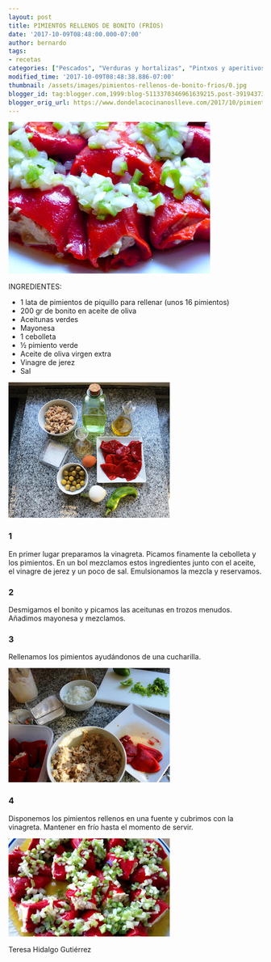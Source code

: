 ```yaml
---
layout: post
title: PIMIENTOS RELLENOS DE BONITO (FRÍOS)
date: '2017-10-09T08:48:00.000-07:00'
author: bernardo
tags:
- recetas
categories: ["Pescados", "Verduras y hortalizas", "Pintxos y aperitivos"]
modified_time: '2017-10-09T08:48:38.886-07:00'
thumbnail: /assets/images/pimientos-rellenos-de-bonito-frios/0.jpg
blogger_id: tag:blogger.com,1999:blog-5113370346961639215.post-3919437342884903112
blogger_orig_url: https://www.dondelacocinanoslleve.com/2017/10/pimientos-rellenos-de-bonito-frios.html
---
```

![](/assets/images/pimientos-rellenos-de-bonito-frios/0.jpg)

  
INGREDIENTES:  

* 1 lata de pimientos de piquillo para rellenar (unos 16 pimientos)
* 200 gr de bonito en aceite de oliva 
* Aceitunas verdes 
* Mayonesa
* 1 cebolleta
* ½ pimiento verde
* Aceite de oliva virgen extra
* Vinagre de jerez
* Sal  

![](/assets/images/pimientos-rellenos-de-bonito-frios/1.jpg)

  

### 1

En primer lugar preparamos la vinagreta. Picamos finamente la cebolleta y los pimientos. En un bol mezclamos estos ingredientes junto con el aceite, el vinagre de jerez y un poco de sal. Emulsionamos la mezcla y reservamos.  

### 2

Desmigamos el bonito y picamos las aceitunas en trozos menudos. Añadimos mayonesa y mezclamos.  
  

### 3

Rellenamos los pimientos ayudándonos de una cucharilla.  
  

![](/assets/images/pimientos-rellenos-de-bonito-frios/2.jpg)

  

### 4

Disponemos los pimientos rellenos en una fuente y cubrimos con la vinagreta. Mantener en frío hasta el momento de servir.  

![](/assets/images/pimientos-rellenos-de-bonito-frios/3.jpg)

  

  
Teresa Hidalgo Gutiérrez
